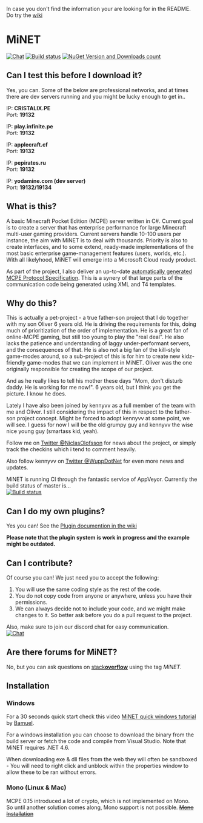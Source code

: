 In case you don't find the information your are looking for in the README. Do try the [wiki](https://github.com/NiclasOlofsson/MiNET/wiki)

MiNET
=====

[![Chat](https://img.shields.io/badge/chat-on%20discord-7289da.svg)](https://discord.gg/xCNrhDd) 
[![Build status](https://ci.appveyor.com/api/projects/status/gb8ukrnogknic26e/branch/master?svg=true)](https://ci.appveyor.com/project/NiclasOlofsson/MiNET/branch/master) 
[![NuGet Version and Downloads count](https://buildstats.info/nuget/MiNET)](https://www.nuget.org/packages/MiNET) 

## Can I test this before I download it?
Yes, you can. Some of the below are professional networks, and at times there are dev servers running and you might be lucky enough to get in..<br>

IP: **CRISTALIX.PE**    
Port: **19132**  

IP: **play.infinite.pe**    
Port: **19132**    

IP: **applecraft.cf**    
Port: **19132** 

IP: **pepirates.ru**    
Port: **19132** 

IP: **yodamine.com (dev server)**    
Port: **19132/19134**    

## What is this?

A basic Minecraft Pocket Edition (MCPE) server written in C#. Current goal is to create a server that has enterprise performance for large Minecraft multi-user gaming providers. Current servers handle 10-100 users per instance, the aim with MiNET is to deal with thousands. Priority is also to create interfaces, and to some extend, ready-made implementations of the most basic enterprise game-management features (users, worlds, etc.). With all likelyhood, MiNET will emerge into a Microsoft Cloud ready product.

As part of the project, I also deliver an up-to-date [automatically generated MCPE Protocol Specification](/src/MiNET/MiNET/Net/MCPE%20Protocol%20Documentation.md). This is a synery of that large parts of the communication code being generated using XML and T4 templates.

## Why do this?

This is actually a pet-project - a true father-son project that I do together with my son Oliver 6 years old. He is driving the requirements for this, doing much of prioritization of the order of implementation. He is a great fan of online-MCPE gaming, but still too young to play the "real deal". He also lacks the patience and understanding of laggy under-performant servers, and the consequences of that. He is also not a big fan of the kill-style game-modes around, so a sub-project of this is for him to create new kidz-friendly game-modes that we can implement in MiNET. Oliver was the one originally responsible for creating the scope of our project.

And as he really likes to tell his mother these days "Mom, don't disturb daddy. He is working for me now!". 6 years old, but I think you get the picture. I know he does.

Lately I have also been joined by kennyvv as a full member of the team with me and Oliver. I still considering the impact of this in respect to the father-son project concept. Might be forced to adopt kennyvv at some point, we will see. I guess for now I will be the old grumpy guy and kennyvv the wise nice young guy (smartass kid, yeah).

Follow me on <a href="https://twitter.com/NiclasOlofsson" class="twitter-follow-button" data-show-count="true" data-size="large" data-dnt="true">Twitter @NiclasOlofsson</a> for news about the project, or simply track the checkins which i tend to comment heavily.

Also follow kennyvv on <a href="https://twitter.com/WuppDotNet" class="twitter-follow-button" data-show-count="true" data-size="large" data-dnt="true">Twitter @WuppDotNet</a> for even more news and updates.
 
MiNET is running CI through the fantastic service of AppVeyor. Currently the build status of master is...    
[![Build status](https://ci.appveyor.com/api/projects/status/gb8ukrnogknic26e/branch/master)](https://ci.appveyor.com/project/NiclasOlofsson/MiNET/branch/master)

## Can I do my own plugins?

Yes you can! See the [Plugin documention in the wiki](https://github.com/NiclasOlofsson/MiNET/wiki/Plugin-API-Documentation)

**Please note that the plugin system is work in progress and the example might be outdated.**

## Can I contribute?

Of course you can! We just need you to accept the following:

1. You will use the same coding style as the rest of the code.
2. You do not copy code from anyone or anywhere, unless you have their permissions.
3. We can always decide not to include your code, and we might make changes to it. So better ask before you do a pull request to the project.

Also, make sure to join our discord chat for easy communication.    
[![Chat](https://img.shields.io/badge/chat-on%20discord-7289da.svg)](https://discord.gg/xCNrhDd) 

## Are there forums for MiNET?

No, but you can ask questions on [stack**overflow**](http://stackoverflow.com/questions/ask?tags=minet) using the tag *MiNET*. 

## Installation

### Windows

For a 30 seconds quick start check this video [MiNET quick windows tutorial](https://www.youtube.com/watch?v=AOgZx2vaIyw) by [Bamuel](https://github.com/Bamuel).

For a windows installation you can choose to download the binary from the build server or fetch the code and compile from Visual Studio. Note that MiNET requires .NET 4.6.

When downloading exe & dll files from the web they will often be sandboxed - You will need to right click and unblock within the properties window to allow these to be ran without errors.

### Mono (Linux & Mac)
MCPE 0.15 introduced a lot of crypto, which is not implemented on Mono. So until another solution comes along, Mono support is not possible.
~~[Mono Installation](https://github.com/NiclasOlofsson/MiNET/wiki/Running-MiNET-on-Linux)~~
